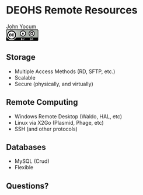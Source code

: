 # DEOHS Remote Resources
John Yocum  
![CC BY-SA 4.0](../images/cc_by-sa_4.png)  



## Storage

- Multiple Access Methods (RD, SFTP, etc.)
- Scalable
- Secure (physically, and virtually)

## Remote Computing

- Windows Remote Desktop (Waldo, HAL, etc)
- Linux via X2Go (Plasmid, Phage, etc)
- SSH (and other protocols)

## Databases

- MySQL (Crud)
- Flexible

## Questions?
